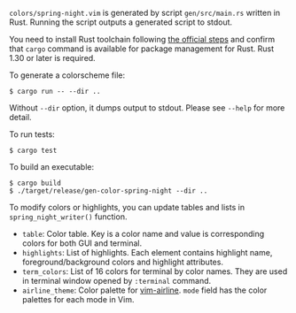 `colors/spring-night.vim` is generated by script `gen/src/main.rs` written in Rust.
Running the script outputs a generated script to stdout.

You need to install Rust toolchain following [the official steps](https://www.rust-lang.org/en-US/install.html)
and confirm that `cargo` command is available for package management for Rust. Rust 1.30 or later
is required.

To generate a colorscheme file:

```
$ cargo run -- --dir ..
```

Without `--dir` option, it dumps output to stdout. Please see `--help` for more detail.

To run tests:

```
$ cargo test
```

To build an executable:

```
$ cargo build
$ ./target/release/gen-color-spring-night --dir ..
```

To modify colors or highlights, you can update tables and lists in `spring_night_writer()` function.

- `table`: Color table. Key is a color name and value is corresponding colors for both GUI and terminal.
- `highlights`: List of highlights. Each element contains highlight name, foreground/background colors
  and highlight attributes.
- `term_colors`: List of 16 colors for terminal by color names. They are used in terminal window opened
  by `:terminal` command.
- `airline_theme`: Color palette for [vim-airline](https://github.com/vim-airline/vim-airline). `mode`
  field has the color palettes for each mode in Vim.
